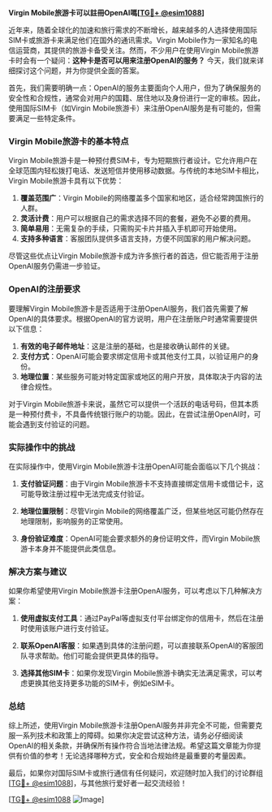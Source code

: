 **Virgin Mobile旅游卡可以註冊OpenAI嗎[[TG💪+ @esim1088](https://t.me/s/esim1088)]**

近年来，随着全球化的加速和旅行需求的不断增长，越来越多的人选择使用国际SIM卡或旅游卡来满足他们在国外的通讯需求。Virgin Mobile作为一家知名的电信运营商，其提供的旅游卡备受关注。然而，不少用户在使用Virgin Mobile旅游卡时会有一个疑问：**这种卡是否可以用来注册OpenAI的服务？** 今天，我们就来详细探讨这个问题，并为你提供全面的答案。

首先，我们需要明确一点：OpenAI的服务主要面向个人用户，但为了确保服务的安全性和合规性，通常会对用户的国籍、居住地以及身份进行一定的审核。因此，使用国际SIM卡（如Virgin Mobile旅游卡）来注册OpenAI服务是有可能的，但需要满足一些特定条件。

### Virgin Mobile旅游卡的基本特点

Virgin Mobile旅游卡是一种预付费SIM卡，专为短期旅行者设计。它允许用户在全球范围内轻松拨打电话、发送短信并使用移动数据。与传统的本地SIM卡相比，Virgin Mobile旅游卡具有以下优势：

1. **覆盖范围广**：Virgin Mobile的网络覆盖多个国家和地区，适合经常跨国旅行的人群。
2. **灵活计费**：用户可以根据自己的需求选择不同的套餐，避免不必要的费用。
3. **简单易用**：无需复杂的手续，只需购买卡片并插入手机即可开始使用。
4. **支持多种语言**：客服团队提供多语言支持，方便不同国家的用户解决问题。

尽管这些优点让Virgin Mobile旅游卡成为许多旅行者的首选，但它能否用于注册OpenAI服务仍需进一步验证。

### OpenAI的注册要求

要理解Virgin Mobile旅游卡是否适用于注册OpenAI服务，我们首先需要了解OpenAI的具体要求。根据OpenAI的官方说明，用户在注册账户时通常需要提供以下信息：

1. **有效的电子邮件地址**：这是注册的基础，也是接收确认邮件的关键。
2. **支付方式**：OpenAI可能会要求绑定信用卡或其他支付工具，以验证用户的身份。
3. **地理位置**：某些服务可能对特定国家或地区的用户开放，具体取决于内容的法律合规性。

对于Virgin Mobile旅游卡来说，虽然它可以提供一个活跃的电话号码，但其本质是一种预付费卡，不具备传统银行账户的功能。因此，在尝试注册OpenAI时，可能会遇到支付验证的问题。

### 实际操作中的挑战

在实际操作中，使用Virgin Mobile旅游卡注册OpenAI可能会面临以下几个挑战：

1. **支付验证问题**：由于Virgin Mobile旅游卡不支持直接绑定信用卡或借记卡，这可能导致注册过程中无法完成支付验证。
   
2. **地理位置限制**：尽管Virgin Mobile的网络覆盖广泛，但某些地区可能仍然存在地理限制，影响服务的正常使用。

3. **身份验证难度**：OpenAI可能会要求额外的身份证明文件，而Virgin Mobile旅游卡本身并不能提供此类信息。

### 解决方案与建议

如果你希望使用Virgin Mobile旅游卡注册OpenAI服务，可以考虑以下几种解决方案：

1. **使用虚拟支付工具**：通过PayPal等虚拟支付平台绑定你的信用卡，然后在注册时使用该账户进行支付验证。

2. **联系OpenAI客服**：如果遇到具体的注册问题，可以直接联系OpenAI的客服团队寻求帮助。他们可能会提供更具体的指导。

3. **选择其他SIM卡**：如果你发现Virgin Mobile旅游卡确实无法满足需求，可以考虑更换其他支持更多功能的SIM卡，例如eSIM卡。

### 总结

综上所述，使用Virgin Mobile旅游卡注册OpenAI服务并非完全不可能，但需要克服一系列技术和政策上的障碍。如果你决定尝试这种方法，请务必仔细阅读OpenAI的相关条款，并确保所有操作符合当地法律法规。希望这篇文章能为你提供有价值的参考！无论选择哪种方式，安全和合规始终是最重要的考量因素。

最后，如果你对国际SIM卡或旅行通信有任何疑问，欢迎随时加入我们的讨论群组[[TG💪+ @esim1088](https://t.me/s/esim1088)]，与其他旅行爱好者一起交流经验！

[[TG💪+ @esim1088](https://t.me/s/esim1088) ![Image](https://i.postimg.cc/4NQfJmqS/Snipaste-2025-05-13-00-14-12.png)]